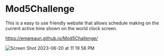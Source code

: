 # Mod5Challenge

This is a easy to use friendly website that allows schedule making on the current active time shown on the world clock screen.

https://emareaun.github.io/Mod5Challenge/

![Screen Shot 2023-06-20 at 11 19 58 PM](https://github.com/Emareaun/Mod5Challenge/assets/127164101/eb9ed7ca-62dd-4272-a6a4-c757ac7ed46a)
